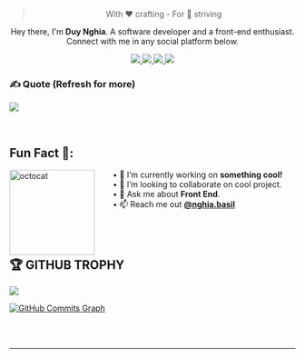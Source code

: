 
<blockquote align="center">With ❤ crafting - For 💯 striving</blockquote>

<p align="center">
  Hey there, I'm <b>Duy Nghia</b>. A software developer and a front-end enthusiast.<br>Connect with me in any social platform below.
</p>

<p align="center">
  <a href="https://twitter.com/nghia_dian" target="_blank">
    <img src="https://img.icons8.com/fluent/48/000000/twitter.png" />
  </a>
  <a href="https://www.linkedin.com/in/duy-nghia-2ab90a201/" target="_blank"">
    <img src="https://img.icons8.com/fluent/48/000000/linkedin.png" />
  </a>
  <a href="https://www.facebook.com/nghia.duy.220302/" alt="Facebook" target="_blank">
    <img src="https://img.icons8.com/fluent/48/000000/facebook-new.png" target="_blank" />
  </a> 
  <a href="https://github.com/duynghia-123" alt="Github" target="_blank">
    <img src="https://img.icons8.com/fluent/48/000000/github.png"/>
  </a> 
</p>

### ✍️ Quote (Refresh for more)
![](https://quotes-github-readme.vercel.app/api?type=horizontal&theme=radical)

<br>

## Fun Fact 🎈:
<!-- <img align="left" height="150" src="https://raw.githubusercontent.com/hicodersofficial/images/main/giphy%20(2).gif" style="margin-right: 2rem;"> -->
<img align="left" height="150" src="https://user-images.githubusercontent.com/69384657/179312151-fdabe3af-823f-41ab-a6d4-17a72af4e9e8.png" alt="octocat" style="margin-right: 2rem;" />

• 🔭 I’m currently working on <b>something cool!</b> <br/>
• 👯 I’m looking to collaborate on cool project.<br/>
• 💬 Ask me about <b>Front End</b>.<br/>
• 📫 Reach me out <a href="https://www.instagram.com/nghia.basil/"><b>@nghia.basil</b></a><br/>
</span>

<br />
<br />

## 🏆 **GITHUB TROPHY**

![](https://github-profile-trophy.vercel.app/?username=duynghia-123&theme=onedark&rank=S,SS,SSS,A,AA,AAA,SECRET,B,BB,BBB)

<a href="http://www.github.com/duynghia-123"><img src="https://activity-graph.herokuapp.com/graph?username=duynghia-123&bg_color=1c1917&color=ffffff&line=0891b2&point=ffffff&area_color=1c1917&area=true&hide_border=true&custom_title=GitHub%20Commits%20Graph" alt="GitHub Commits Graph" /></a>

<br />
<br />

***
